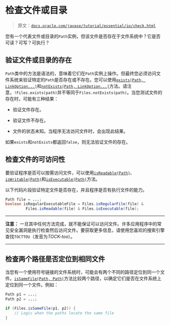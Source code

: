 # 检查文件或目录

> 原文：[`docs.oracle.com/javase/tutorial/essential/io/check.html`](https://docs.oracle.com/javase/tutorial/essential/io/check.html)

您有一个代表文件或目录的`Path`实例，但该文件是否存在于文件系统中？它是否可读？可写？可执行？

## 验证文件或目录的存在

`Path`类中的方法是语法的，意味着它们在`Path`实例上操作。但最终您必须访问文件系统来验证特定的`Path`是否存在或不存在。您可以使用[`exists(Path, LinkOption...)`](https://docs.oracle.com/javase/8/docs/api/java/nio/file/Files.html#exists-java.nio.file.Path-java.nio.file.LinkOption...-)和[`notExists(Path, LinkOption...)`](https://docs.oracle.com/javase/8/docs/api/java/nio/file/Files.html#notExists-java.nio.file.Path-java.nio.file.LinkOption...-)方法。请注意，`!Files.exists(path)`并不等同于`Files.notExists(path)`。当您测试文件的存在时，可能有三种结果：

+   验证文件存在。

+   验证文件不存在。

+   文件的状态未知。当程序无法访问文件时，会出现此结果。

如果`exists`和`notExists`都返回`false`，则无法验证文件的存在。

## 检查文件的可访问性

要验证程序是否可以按需访问文件，可以使用[`isReadable(Path)`](https://docs.oracle.com/javase/8/docs/api/java/nio/file/Files.html#isReadable-java.nio.file.Path-)、[`isWritable(Path)`](https://docs.oracle.com/javase/8/docs/api/java/nio/file/Files.html#isWritable-java.nio.file.Path-)和[`isExecutable(Path)`](https://docs.oracle.com/javase/8/docs/api/java/nio/file/Files.html#isExecutable-java.nio.file.Path-)方法。

以下代码片段验证特定文件是否存在，并且程序是否有执行文件的能力。

```java
Path file = ...;
boolean isRegularExecutableFile = Files.isRegularFile(file) &
         Files.isReadable(file) & Files.isExecutable(file);

```

* * *

**注意：** 一旦其中任何方法完成，就不能保证可以访问文件。许多应用程序中的常见安全漏洞是执行检查然后访问文件。要获取更多信息，请使用您喜欢的搜索引擎查找`TOCTTOU`（发音为*TOCK-too*）。

* * *

## 检查两个路径是否定位到相同文件

当您有一个使用符号链接的文件系统时，可能会有两个不同的路径定位到同一个文件。[`isSameFile(Path, Path)`](https://docs.oracle.com/javase/8/docs/api/java/nio/file/Files.html#isSameFile-java.nio.file.Path-java.nio.file.Path-)方法比较两个路径，以确定它们是否在文件系统上定位到同一个文件。例如：

```java
Path p1 = ...;
Path p2 = ...;

if (Files.isSameFile(p1, p2)) {
    // Logic when the paths locate the same file
}

```
